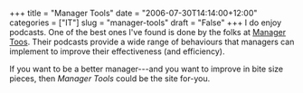 +++
title = "Manager Tools"
date = "2006-07-30T14:14:00+12:00"
categories = ["IT"]
slug = "manager-tools"
draft = "False"
+++
I do enjoy podcasts. One of the best ones I've found is done by the folks at
[Manager Toos](https://www.manager-tools.com/). Their podcasts provide a wide
range of behaviours that managers can implement to improve their effectiveness
(and efficiency).

If you want to be a better manager---and you want to improve in bite
size pieces, then _Manager Tools_ could be the site for-you.

